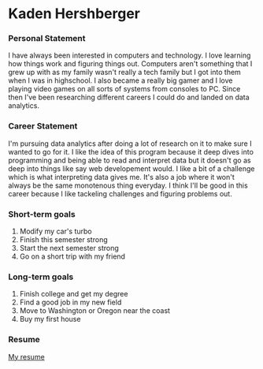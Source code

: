 # Kaden Hershberger

### Personal Statement

  I have always been interested in computers and technology. I love learning how things work and figuring things out. Computers aren't something that I grew up with as my family wasn't really a tech family but I got into them when I was in highschool. I also became a really big gamer and I love playing video games on all sorts of systems from consoles to PC. Since then I've been researching different careers I could do and landed on data analytics. 

### Career Statement

  I'm pursuing data analytics after doing a lot of research on it to make sure I wanted to go for it. I like the idea of this program because it deep dives into programming and being able to read and interpret data but it doesn't go as deep into things like say web developement would. I like a bit of a challenge which is what interpreting data gives me. It's also a job where it won't always be the same monotenous thing everyday. I think I'll be good in this career because I like tackeling challenges and figuring problems out. 

### Short-term goals
  
 1. Modify my car's turbo
 2. Finish this semester strong
 3. Start the next semester strong
 4. Go on a short trip with my friend

### Long-term goals

 1. Finish college and get my degree
 2. Find a good job in my new field
 3. Move to Washington or Oregon near the coast
 4. Buy my first house

### Resume

[My resume](https://github.com/KadenHershberger/KadenHershberger.github.io/blob/main/resume.docx)

